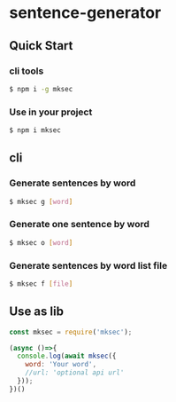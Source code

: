# sentence-generator

## Quick Start

### cli tools

```sh
$ npm i -g mksec
```

### Use in your project

```sh
$ npm i mksec
```

## cli


### Generate sentences by word
```sh
$ mksec g [word]
```

### Generate one sentence by word
```sh
$ mksec o [word]
```

### Generate sentences by word list file
```sh
$ mksec f [file]
```


## Use as lib

```js
const mksec = require('mksec');

(async ()=>{
  console.log(await mksec({
    word: 'Your word',
    //url: 'optional api url'
  }));
})()
```


